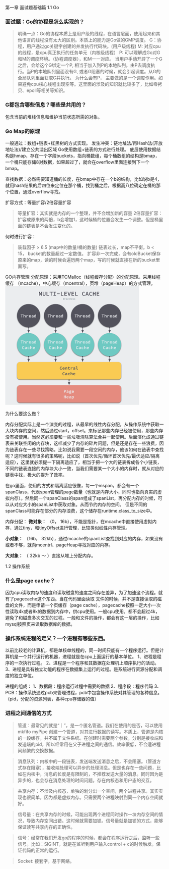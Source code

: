 第一章 面试题基础篇
1.1 Go
### 面试题：Go的协程是怎么实现的？
> 明确一点：Go的协程本质上是用户级的线程，在语言层面，使用起来和其他语言的线程没有太大的区别。本质上的能力是Go做的GMP调度。
> G：协程，用户通过go关键字创建的并发执行代码块。(用户级线程)
> M:  对应cpu的线程，是cpu真正执行的任务单元（内核级线程）
> P:  可以理解成Go对G和M的调度环境。（协程调度器），和M一一对应。
当用户手动开辟了一个G之后，会给这个G绑定一个P, 相当于加入到P的本地队列。由P去调度执行。当P的本地队列里面没有G, 或者G阻塞的时候，就会引起调度。从G的全局队列里面获取G并执行。
为什么会有P， 主要做的是一个调度作用。如果避免cpu核心线程出现空等。这里面的涉及的知识就比较多了，比如零拷贝、epoll等相关等知识。

### G都包含哪些信息？哪些是共用的？
包含当前的堆栈信息和维护当前状态所需的对象。

### Go Map的原理
一般通过：数组+链表+红黑树的方式实现。
发生冲突：链地址法/再Hash法(开放地址法)/建立公共溢出区域
Go使用数组+链表的方式进行处理。
底层使用数据结构是hmap，存在一个字段buckets，指向桶数组，每个桶数组的结构是bmap，一个桶只能存储8对数据，如果超过了，就会在overflow里面连接到下一个bmap。

查找数据：必然需要知道桶的长度，在bmap中存在一个b的结构，比如说b是4，就用hash结果的后四位来定位在那个桶，找到桶之后，根据高八位确定在桶的那个位置，通过overflow寻找。

扩容方式：等量扩容/2倍容量扩容
>  等量扩容：其实就是内存的一个整理，并不会增加新的容量
>  2倍容量扩容：扩容成原来的两倍，b会增加1，这时候桶的位置会发生一个调整。但是桶里面的链表是不会发生变化的。

何时进行扩容：
> 装载因子 > 6.5 (map中的数量/桶的数量)
> 链表过长，map不平衡。b < 15， bucket的数量超过一定数值。
> 扩容非一次完成，会有oldBucket保存原来的map，读的时候会遍历两个map，写的时候就直接在新的bucket里面写。

GO内存管理
分配原理：采用TCMalloc（线程缓存分配）的分配原理。采用线程缓存
（mcache），中心缓存（mcentral），页堆（pageHeap）的方式管理。
![](backend_md_file/image.png?v=1&type=image)

为什么要这么做？

内存分配实际上是一个演变的过程，从最早的线性内存分配，从操作系统中获取一大块内存的空间，然后通过start，offset。来标记那些内存已经被使用，那些内存没有被使用。当然这必须要和一些垃圾清除算法合并一起使用。后面演化成通过链表来关联空闲的内存块，这样减少了内存的碎片问题，但是还是存在一些浪费，因为链表存在一些寻找策略。比如说我需要一段空闲的内存，他该如何在链表中查找呢？这时候就有很多的策略呢，比如说（首次优先/循环首次优先/最优适应/隔离适应），这里就必须提一下隔离适应了，相当于把一个大的链表拆成各个小链表，不同的链表连接的内存块大小一致，当我们需要某一个大小的内存时，就从对应的链表中找，极大的提升了效率。

在go里面，使用的方式和隔离适应很像，每一个mspan，都会有一个spanClass，代表span管理的page数量（也就是内存大小，同时也指向真实的虚拟内存）。然后同一个spanClass的span组成了spanList，再分配内存的时候，可以从对应大小的spanList中获取对象。从而节约内存的空间。
但是不同的spanClass可能存在部分的内存浪费，这个储存在runtime.class_to_size中。

内存分配：
**微对象：** （0， 16b），不能是指针，在mcache中直接使用虚拟内存，通过tiny，和tinyOffset进行管理，比较类似线性内存管理。

**小对象：** （16b， 32kb），通过mcache的spanList查找到对应的内存，如果没有或者不够，就向mcentrl、pageHeap寻找对应的内存。

**大对象：** （ 32kb ～ ）直接从堆上分配内存。

1.2 操作系统
### 什么是page cache？
因为cpu读取内存的速度和读取磁盘的速度之间存在差异，为了加速这个流程。就有了pagecache这个东西。当在代码里面读取 文件的时候，并不是直接读取的磁盘的文件，而是申请一个页缓存（page cache），pagecache按照一定大小一次性读取4k或者8k的数据到内存中，供cpu使用。一般cpu使用，都不会超过4k，避免了和磁盘多次交互的过程。一般和文件的操作，都会有这一层的操作，比如mysql按照页来读取数据库的数据。

### 操作系统进程的定义？一个进程有哪些东西。
以前比较老的计算机，都是单核单线程的，同一时间只能有一个程序运行。但是计算机是一个并行运行的机器，进程就是在cpu上面运行的基本单位。
1、进程是程序的一次执行过程。
2、进程是一个程序和其数据在处理机上顺序执行的活动。
3、进程是具有独立功能的程序在数据集上运行的过程。是系统进行资源分配和调度的独立单位。

进程的组成：
1、数据段：程序运行过程中需要的数据
2、程序段：程序代码
3、PCB：操作系统通过pcb来管理进程，pcb中包含操作系统对其管理的各种信息。（pid，分配的资源列表，各种cpu存储器的值）

### 进程之间通信的方式
> 管道：最常见的就是“｜”，是一个匿名管道。我们在使用的是否，可以使用mkfifo myPipe 创建一个管道，对其进行数据的读写。本质上，管道是内核的一段缓存，并不属于文件系统。在创建时需要两个参数，分别是接收端和发送端的pid，所以经常用在父子进程之间的通信。效率很低，不合适进程间频繁的交换数据。

> 消息队列：内核中的一段链表，发送端发送消息之后，不会阻塞。（管道方式存在阻塞），接收端处理可以异步的处理消息。但是也存在一些问题，比如在内核中，消息的长度是有限制的，不推荐发送大量的消息。同时因为是异步的，也会存在消息处理的时间问题。存在内核态和用户态的交互。

> 共享内存：不涉及内核态，单独的划分出一个空间，两个进程共享。其实实现也很简单，因为都是虚拟内存。只需要两个进程映射到同一个内存空间就好。

> 信号量：在共享内存的时候，可能出现两个进程同时操作一块内存空间的情况，导致内存空间出错。这时候就需要加锁。信号量就是加锁的方式，能够保证读写共享内存的正确性。

> 信号：经常在我们开发go的程序的时候，都会在程序运行之后，监听一些信号。比如：SIGINT，就是在监听到用户输入control + c的时候触发。保证代码的正常的运行。

> Socket: 接套字，基于网络。
